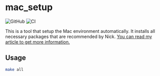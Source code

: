 # mac_setup

![GitHub](https://img.shields.io/github/license/nick10811/mac_setup)
![CI](https://img.shields.io/github/actions/workflow/status/nick10811/mac-setup/build_ci.yaml)


This is a tool that setup the Mac environment automatically. It installs all necessary packages that are recommended by Nick. [You can read my article to get more information.](https://nick10811.github.io/2019/09/25/my-mac-environment/)

## Usage

```bash
make all
```